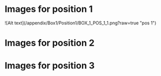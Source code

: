 <h1> Images for position 1 </h1>
![Alt text](/appendix/Box1/Position1/BOX_1_POS_1_1.png?raw=true "pos 1")


<h1> Images for position 2 </h1>

<h1> Images for position 3 </h1>